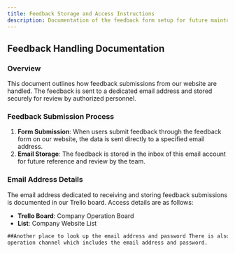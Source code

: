 ```yaml
---
title: Feedback Storage and Access Instructions
description: Documentation of the feedback form setup for future maintenance and enhancement.
---
```


## Feedback Handling Documentation

### Overview

This document outlines how feedback submissions from our website are handled. The feedback is sent
to a dedicated email address and stored securely for review by authorized personnel.

### Feedback Submission Process

1. **Form Submission**: When users submit feedback through the feedback form on our website, the
   data is sent directly to a specified email address.
2. **Email Storage**: The feedback is stored in the inbox of this email account for future reference
   and review by the team.

### Email Address Details

The email address dedicated to receiving and storing feedback submissions is documented in our
Trello board. Access details are as follows:

- **Trello Board**: Company Operation Board
- **List**: Company Website List

```html
##Another place to look up the email address and password There is also a document in conpamy
operation channel which includes the email address and password.
```
